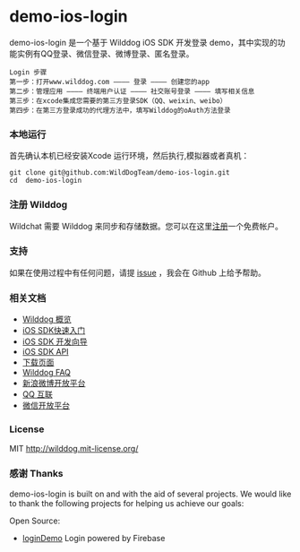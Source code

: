 # demo-ios-login
demo-ios-login 是一个基于 Wilddog iOS SDK 开发登录 demo，其中实现的功能实例有QQ登录、微信登录、微博登录、匿名登录。

    Login 步骤
    第一步：打开www.wilddog.com ———— 登录 ———— 创建您的app
    第二步：管理应用 ———— 终端用户认证 ———— 社交账号登录 ———— 填写相关信息
    第三步：在xcode集成您需要的第三方登录SDK（QQ、weixin、weibo）
    第四步：在第三方登录成功的代理方法中，填写Wilddog的oAuth方法登录

### 本地运行

首先确认本机已经安装Xcode 运行环境，然后执行,模拟器或者真机：
```
git clone git@github.com:WildDogTeam/demo-ios-login.git
cd  demo-ios-login
```

### 注册 Wilddog

Wildchat 需要 Wilddog 来同步和存储数据。您可以在这里[注册](https://www.wilddog.com/my-account/signup)一个免费帐户。

### 支持
如果在使用过程中有任何问题，请提 [issue](https://github.com/WildDogTeam/demo-ios-login/issues) ，我会在 Github 上给予帮助。

### 相关文档

* [Wilddog 概览](https://z.wilddog.com/overview/guide)
* [iOS SDK快速入门](https://z.wilddog.com/ios/quickstart)
* [iOS SDK 开发向导](https://z.wilddog.com/ios/guide/1)
* [iOS SDK API](https://z.wilddog.com/ios/api)
* [下载页面](https://www.wilddog.com/download/)
* [Wilddog FAQ](https://z.wilddog.com/faq/qa)
* [新浪微博开放平台](http://open.weibo.com/)
* [QQ 互联](http://connect.qq.com/)
* [微信开放平台](https://open.weixin.qq.com/)

### License
MIT
http://wilddog.mit-license.org/

### 感谢 Thanks

demo-ios-login is built on and with the aid of several  projects. We would like to thank the following projects for helping us achieve our goals:

Open Source:

* [loginDemo](https://github.com/firebase/login-demo-ios) Login powered by Firebase

